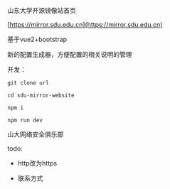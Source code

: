 山东大学开源镜像站首页

[https://mirror.sdu.edu.cn](https://mirror.sdu.edu.cn)

基于vue2+bootstrap

新的配置生成器，方便配置的相关说明的管理

开发：
```
git clone url

cd sdu-mirror-website

npm i

npm run dev
```
山大网络安全俱乐部

todo:

- http改为https

- 联系方式